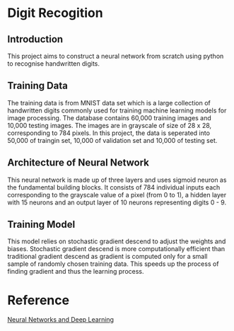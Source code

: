 # Digit Recogition

## Introduction
This project aims to construct a neural network from scratch using python to recognise handwritten digits. 

## Training Data
The training data is from MNIST data set which is a large collection of handwritten digits commonly used for training machine learning models for image processing. The database contains 60,000 training images and 10,000 testing images. The images are in grayscale of size of 28 x 28, corresponding to 784 pixels. In this project, the data is seperated into 50,000 of traingin set, 10,000 of validation set and 10,000 of testing set.

## Architecture of Neural Network
This neural network is made up of three layers and uses sigmoid neuron as the fundamental building blocks. It consists of 784 individual inputs each corresponding to the grayscale value of a pixel (from 0 to 1), a hidden layer with 15 neurons and an output layer of 10 neurons representing digits 0 - 9.

## Training Model
This model relies on stochastic gradient descend to adjust the weights and biases. Stochastic gradient descend is more computationally efficient than traditional gradient descend as gradient is computed only for a small sample of randomly chosen training data. This speeds up the process of finding gradient and thus the learning process.

# Reference
[Neural Networks and Deep Learning](http://neuralnetworksanddeeplearning.com/index.html)
